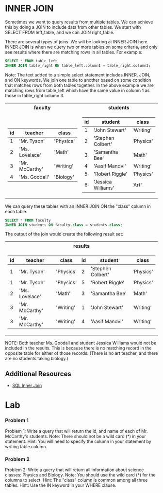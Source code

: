 # INNER JOIN
Sometimes we want to query results from multiple tables. We can achieve this by doing a JOIN to include data from 
other tables. We start with SELECT FROM left_table, and we can JOIN right_table.  

There are several types of joins. We will be looking at INNER JOIN here. INNER JOIN is when we query two or more 
tables on some criteria, and only see results where there are matching rows in all tables. For example: 
```SQL
SELECT * FROM table_left 
INNER JOIN table_right ON table_left.column1 = table_right.column3;
``` 
Note: The text added to a simple select statement includes INNER, JOIN, and ON keywords. We join one table to 
another based on some condition that matches rows from both tables together. In the above example we are matching 
rows from table_left which have the same value in column 1 as those in table_right column 3. 

<table>
<tr><th> faculty </th><th> students </th></tr>
<tr><td>

| id |    teacher    |   class   |    
| -- | ------------- | --------- |     
|1   |'Mr. Tyson'    |'Physics'  |     
|2   |'Ms. Lovelace' |'Math'     |     
|3   |'Mr. McCarthy' |'Writing'  |     
|4   |'Ms. Goodall'  |'Biology'  |     

</td><td>

| id |      student      |   class   |
| -- | ----------------- | --------- |
|1   |'John Stewart'     |'Writing'  |
|2   |'Stephen Colbert'  |'Physics'  |
|3   |'Samantha Bee'     |'Math'     |
|4   |'Aasif Mandvi'     |'Writing'  |
|5   |'Robert Riggle'    |'Physics'  |
|6   |'Jessica Williams' |'Art'      |

</td></tr> </table>

We can query these tables with an INNER JOIN ON the "class" column in each table:
```SQL
SELECT * FROM faculty
INNER JOIN students ON faculty.class = students.class;
```

The output of the join would create the following result set:

<table><tr><th> results </th></tr><tr><td>

|  id  |     teacher     |    class   |  id   | student           |  class   |
| ---- | --------------- | ---------- | ----- |-------------------|----------|
|1     |'Mr. Tyson'      |'Physics'   |2     | 'Stephen Colbert' |'Physics' |
|1     |'Mr. Tyson'      |'Physics'   |5     | 'Robert Riggle'   |'Physics' |
|2     |'Ms. Lovelace'   |'Math'      |3     | 'Samantha Bee'    |'Math'    |
|3     |'Mr. McCarthy'   |'Writing'   |1     | 'John Stewart'    |'Writing' |
|3     |'Mr. McCarthy'   |'Writing'   |4     | 'Aasif Mandvi'    |'Writing' |

</td></tr></table>

NOTE: Both teacher Ms. Goodall and student Jessica Williams would not be included in the results. This is because 
there is no matching record in the opposite table for either of those records. (There is no art teacher, and there 
are no students taking biology.)

## Additional Resources
 - [SQL Inner Join](https://www.w3schools.com/sql/sql_join_inner.asp)

# Lab

### Problem 1
Problem 1: Write a query that will return the id, and name of each of Mr. McCarthy's students.
Note: There should not be a wild card (*) in your statement.
Hint: You will need to specify the column in your statement by writing table.column.

### Problem 2
Problem 2: Write a query that will return all information about science classes: Physics and Biology.
Note: You should use the wild card (*) for the columns to select.
Hint: The "class" column is common among all three tables.
Hint: Use the IN keyword in your WHERE clause.